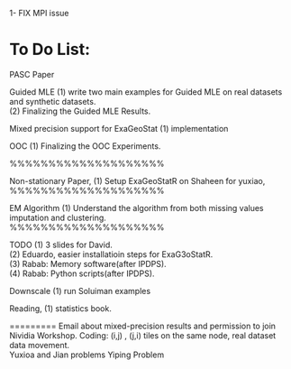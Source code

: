 1- FIX MPI issue 



# To Do List:
PASC Paper

Guided MLE
(1) write two main examples for Guided MLE on real datasets and synthetic datasets.<br />
(2) Finalizing the Guided MLE Results.<br />

Mixed precision support for ExaGeoStat
(1) implementation<br />

OOC 
(1) Finalizing the OOC Experiments.<br />

%%%%%%%%%%%%%%%%%%%%

Non-stationary Paper,
(1) Setup ExaGeoStatR on Shaheen for yuxiao,<br />
%%%%%%%%%%%%%%%%%%%%

EM Algorithm
(1) Understand the algorithm from both missing values imputation and clustering.<br />
%%%%%%%%%%%%%%%%%%%%

TODO
(1) 3 slides for David.<br />
(2) Eduardo, easier installatioin steps for ExaG3oStatR. <br /> 
(3) Rabab: Memory software(after IPDPS).<br />
(4) Rabab: Python scripts(after IPDPS).<br />

Downscale 
(1) run Soluiman examples

Reading,
(1) statistics book.



=========
Email about mixed-precision results and permission to join Nividia Workshop.
Coding:  (i,j) , (j,i) tiles on the same node, real dataset data movement.   
Yuxioa and Jian problems
Yiping Problem


